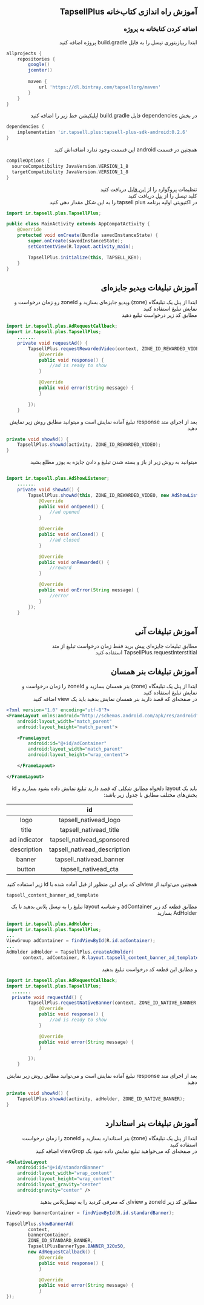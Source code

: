 

## <div dir="rtl">آموزش راه اندازی کتاب‌خانه TapsellPlus</div>

### <div dir="rtl">اضافه کردن کتابخانه به پروژه</div>


<div dir="rtl"></div>
<div dir="rtl">ابتدا ریپازیتوری تپسل را به فایل build.gradle پروژه اضافه کنید</div>

```gradle
allprojects {  
    repositories {  
        google()  
        jcenter()  
  
        maven {  
            url 'https://dl.bintray.com/tapsellorg/maven'  
        }
    }  
}
```

<div dir="rtl">در بخش dependencies فایل build.gradle اپلیکیشن خط زیر را اضافه کنید</div>

```gradle
dependencies {
    implementation 'ir.tapsell.plus:tapsell-plus-sdk-android:0.2.6'
}
```

<div dir="rtl">همچنین در قسمت android این قسمت وجود ندارد اضافه‌اش کنید</div>

```gradle
compileOptions {
  sourceCompatibility JavaVersion.VERSION_1_8
  targetCompatibility JavaVersion.VERSION_1_8
}
```

<div dir="rtl">تنظیمات پروگوارد را از  <a href="https://github.com/tapsellorg/TapsellPlusSDK-AndroidSample/blob/master/app/proguard-rules.pro">این فایل</a> دریافت کنید</div>

<div dir="rtl">کلید تپسل را از <a href="https://dashboard.tapsell.ir/">پنل</a> دریافت کنید</div>

<div dir="rtl">در اکتیویتی اولیه برنامه tapsell plus را به این شکل مقدار دهی کنید</div>

```java
import ir.tapsell.plus.TapsellPlus;

public class MainActivity extends AppCompatActivity {
    @Override
    protected void onCreate(Bundle savedInstanceState) {
        super.onCreate(savedInstanceState);
        setContentView(R.layout.activity_main);

        TapsellPlus.initialize(this, TAPSELL_KEY);
    }
}
```

## <div dir="rtl">آموزش تبلیغات ویدیو جایزه‌ای</div>

<div dir="rtl">ابتدا از پنل یک تبلیغگاه (zone) ویدیو جایزه‌ای بسازید و zoneId رو زمان درخواست و نمایش تبلیغ استفاده کنید</div>

<div dir="rtl">مطابق کد زیر درخواست تبلیغ دهید</div>

```java
import ir.tapsell.plus.AdRequestCallback;
import ir.tapsell.plus.TapsellPlus;
    .......
    private void requestAd() {
        TapsellPlus.requestRewardedVideo(context, ZONE_ID_REWARDED_VIDEO, new AdRequestCallback() {
            @Override
            public void response() {
                //ad is ready to show
            }

            @Override
            public void error(String message) {
            }

        });
    }
```

<div dir="rtl">بعد از اجرای متد response تبلیغ آماده نمایش است و میتوانید مطابق روش زیر نمایش دهید</div>

```java
private void showAd() {
    TapsellPlus.showAd(activity, ZONE_ID_REWARDED_VIDEO);
}
```

<div dir="rtl">میتوانید به روش زیر از باز و بسته شدن تبلیغ و دادن جایزه به یوزر مطلع بشید</div>

```java

import ir.tapsell.plus.AdShowListener;
    .......
    private void showAd() {
        TapsellPlus.showAd(this, ZONE_ID_REWARDED_VIDEO, new AdShowListener() {
            @Override
            public void onOpened() {
                //ad opened
            }

            @Override
            public void onClosed() {
                //ad closed
            }

            @Override
            public void onRewarded() {
                //reward
            }

            @Override
            public void onError(String message) {
                //error
            }
        });
    }
```

## <div dir="rtl">آموزش تبلیغات آنی</div>
<div dir="rtl">مطابق تبلیغات جایزه‌ای پیش برید فقط زمان درخواست تبلیغ از متد TapsellPlus.requestInterstitial استفاده کنید</div>

## <div dir="rtl">آموزش تبلیغات بنر همسان</div>

<div dir="rtl">ابتدا از پنل یک تبلیغگاه (zone) بنر همسان بسازید و zoneId را زمان درخواست و نمایش تبلیغ استفاده کنید</div>

<div dir="rtl">در صفحه‌ای که قصد دارید بنر همسان نمایش بدهید باید یک  view اضافه کنید</div>

```xml
<?xml version="1.0" encoding="utf-8"?>
<FrameLayout xmlns:android="http://schemas.android.com/apk/res/android"
    android:layout_width="match_parent"
    android:layout_height="match_parent">

    <FrameLayout
        android:id="@+id/adContainer"
        android:layout_width="match_parent"
        android:layout_height="wrap_content">

    </FrameLayout>

</FrameLayout>
```

<div dir="rtl">باید یک layout دلخواه مطابق شکلی که قصد دارید تبلیغ نمایش داده بشود بسازید و id بخش‌های مختلف مطابق با جدول زیر باشد:</div>

|              |              id              |
|:------------:|:----------------------------:|
|     logo     |     tapsell_nativead_logo    |
|     title    |    tapsell_nativead_title    |
| ad indicator |  tapsell_nativead_sponsored  |
|  description | tapsell_nativead_description |
|    banner    |    tapsell_nativead_banner   |
|    button    |     tapsell_nativead_cta     |

<div dir="rtl">همچنین می‌توانید از view‌ای که برای این منظور از قبل آماده شده با id زیر استفاده کنید</div>

`tapsell_content_banner_ad_template`

<div dir="rtl">مطابق قطعه کد زیر adContainer و شناسه layout تبلیغ را به تپسل پلاس بدهید تا یک AdHolder بسازید</div>

```java
import ir.tapsell.plus.AdHolder;
import ir.tapsell.plus.TapsellPlus;
...
ViewGroup adContainer = findViewById(R.id.adContainer);
...
AdHolder adHolder = TapsellPlus.createAdHolder(
      context, adContainer, R.layout.tapsell_content_banner_ad_template);
```

<div dir="rtl">و مطابق این قطعه کد درخواست تبلیغ بدهید</div>

```java
import ir.tapsell.plus.AdRequestCallback;
import ir.tapsell.plus.TapsellPlus;
  .......
  private void requestAd() {
        TapsellPlus.requestNativeBanner(context, ZONE_ID_NATIVE_BANNER, new AdRequestCallback() {
            @Override
            public void response() {
                //ad is ready to show
            }

            @Override
            public void error(String message) {
            }

        });
    }
```

<div dir="rtl">بعد از اجرای متد response تبلیغ آماده نمایش است و می‌توانید مطابق روش زیر نمایش دهید</div>

```java
private void showAd() {
    TapsellPlus.showAd(activity, adHolder, ZONE_ID_NATIVE_BANNER);
}
```

## <div dir="rtl">آموزش تبلیغات بنر استاندارد</div>

<div dir="rtl">ابتدا از پنل یک تبلیغگاه (zone) بنر استاندارد بسازید و zoneId را زمان درخواست استفاده کنید</div>

<div dir="rtl">در صفحه‌ای که می‌خواهید تبلیغ نمایش داده شود یک viewGrop اضافه کنید</div>

```xml
<RelativeLayout
    android:id="@+id/standardBanner"
    android:layout_width="wrap_content"
    android:layout_height="wrap_content"
    android:layout_gravity="center"
    android:gravity="center" />
```

<div dir="rtl">مطابق کد زیر zoneId و view‌ای که معرفی کردید را به تپسل‌پلاس بدهید</div>

```java
ViewGroup bannerContainer = findViewById(R.id.standardBanner);

TapsellPlus.showBannerAd(
        context, 
        bannerContainer,
        ZONE_ID_STANDARD_BANNER,
        TapsellPlusBannerType.BANNER_320x50,
        new AdRequestCallback() {
            @Override
            public void response() {
            }

            @Override
            public void error(String message) {
            }
});
```
